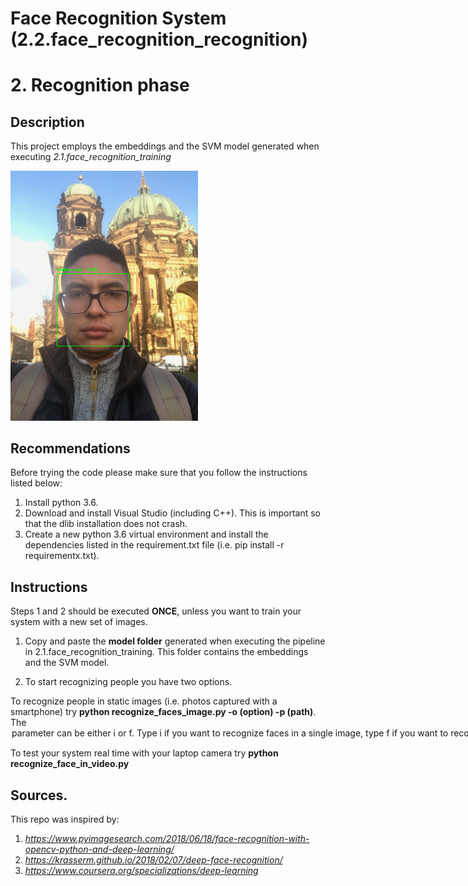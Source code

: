 # Face Recognition System (2.2.face_recognition_recognition)

# 2. Recognition phase

## Description
This project employs the embeddings and the SVM model generated  when executing *2.1.face_recognition_training*

 <img src="explanation/xd.png" width="300"/>


## Recommendations

Before trying the code please make sure that you follow the instructions listed below:

1. Install python 3.6.
2. Download and install Visual Studio (including C++). This is important so that the dlib installation does not crash.
3. Create a new python 3.6 virtual environment and install the dependencies listed in the requirement.txt file (i.e. pip install -r requirementx.txt).


## Instructions
Steps 1 and 2 should be executed **ONCE**, unless you want to train your system with a new set of images.

1. Copy and paste the **model folder** generated when executing the pipeline in 2.1.face_recognition_training. This folder contains the embeddings and the SVM model.

2. To start recognizing people you have two options. 

To recognize people in static images (i.e. photos captured with a smartphone)  try **python recognize_faces_image.py -o (option) -p (path)**. The <option> parameter can be either i or f. Type *i* if you want to recognize faces in a single image, type *f* if you want to recognize faces inside a folder containing several images. 
The <path> option is the pointing to the image(s) to be recognized. If you typed i as option, it is expected to be a path pointing to a single file, if you typed f it is expected to be a path pointing to a folder.
 
To test your system real time with your laptop camera try  **python recognize_face_in_video.py**

## Sources.

This repo was inspired by:

1. *https://www.pyimagesearch.com/2018/06/18/face-recognition-with-opencv-python-and-deep-learning/*
2. *https://krasserm.github.io/2018/02/07/deep-face-recognition/*
3. *https://www.coursera.org/specializations/deep-learning*
